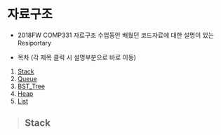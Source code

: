 # 자료구조 
- 2018FW COMP331 자료구조 수업동안 배웠던 코드자료에 대한 설명이 있는 Resiportary 

- 목차 (각 제목 클릭 시 설명부분으로 바로 이동)
 1. [Stack](Datastructure.md#Stack) 
 2. [Queue](Datastructure.md#Queue) 
 3. [BST_Tree](Datastructure.md#BST_Tree) 
 4. [Heap](Datastructure.md#Heap)
 5. [List](Datastructure.md#List) 
  
> ## Stack
